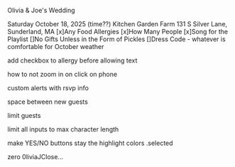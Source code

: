 Olivia & Joe's Wedding

Saturday October 18, 2025 (time??)
Kitchen Garden Farm 131 S Silver Lane, Sunderland, MA
[x]Any Food Allergies
[x]How Many People
[x]Song for the Playlist
[]No Gifts Unless in the Form of Pickles
[]Dress Code - whatever is comfortable for October weather


add checkbox to allergy before allowing text

how to not zoom in on click on phone

custom alerts with rsvp info

space between new guests

limit guests

limit all inputs to max character length

make YES/NO buttons stay the highlight colors .selected



zero
0liviaJClose...